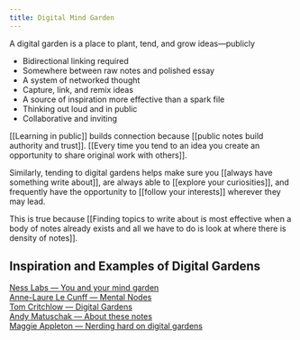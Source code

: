 ```yaml
---
title: Digital Mind Garden
---
```

A digital garden is a place to plant, tend, and grow ideas—publicly
- Bidirectional linking required
- Somewhere between raw notes and polished essay
- A system of networked thought
- Capture, link, and remix ideas
- A source of inspiration more effective than a spark file
- Thinking out loud and in public
- Collaborative and inviting

[[Learning in public]] builds connection because [[public notes build authority and trust]]. [[Every time you tend to an idea you create an opportunity to share original work with others]].

Similarly, tending to digital gardens helps make sure you [[always have something write about]], are always able to [[explore your curiosities]], and frequently have the opportunity to [[follow your interests]] wherever they may lead.

This is true because [[Finding topics to write about is most effective when a body of notes already exists and all we have to do is look at where there is density of notes]].

## Inspiration and Examples of Digital Gardens
[Ness Labs — You and your mind garden](https://nesslabs.com/mind-garden)<br>
[Anne-Laure Le Cunff — Mental Nodes](https://www.mentalnodes.com/)<br>
[Tom Critchlow — Digital Gardens](https://tomcritchlow.com/blogchains/digital-gardens/)<br>
[Andy Matuschak — About these notes](http://notes.andymatuschak.org/)<br>
[Maggie Appleton — Nerding hard on digital gardens](https://twitter.com/Mappletons/status/1250532315459194880?ref_src=twsrc%5Etfw%7Ctwcamp%5Etweetembed%7Ctwterm%5E1250532315459194880&ref_url=https%3A%2F%2Ftomcritchlow.com%2F2020%2F05%2F19%2Ftiddlywiki-krystal%2F)<br>
